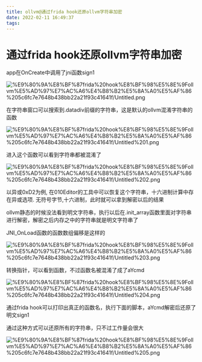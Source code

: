 ```yaml
---
title: ollvm@通过frida hook还原ollvm字符串加密
date: 2022-02-11 16:49:37
tags:
---
```

# 通过frida hook还原ollvm字符串加密

app在OnCreate中调用了jni函数sign1

![%E9%80%9A%E8%BF%87frida%20hook%E8%BF%98%E5%8E%9Follvm%E5%AD%97%E7%AC%A6%E4%B8%B2%E5%8A%A0%E5%AF%86%205c6fc7e7648b438bb22a21f93c41641f/Untitled.png](https://s2.loli.net/2022/02/11/GgLPTd9fQvVqpjB.png)

在字符串窗口可以搜索到.datadiv前缀的字符串，这是默认的ollvm混淆字符串的函数 

![%E9%80%9A%E8%BF%87frida%20hook%E8%BF%98%E5%8E%9Follvm%E5%AD%97%E7%AC%A6%E4%B8%B2%E5%8A%A0%E5%AF%86%205c6fc7e7648b438bb22a21f93c41641f/Untitled%201.png](https://s2.loli.net/2022/02/11/IQAmT5Zut3jwJoU.png)

进入这个函数可以看到字符串都被混淆了

![%E9%80%9A%E8%BF%87frida%20hook%E8%BF%98%E5%8E%9Follvm%E5%AD%97%E7%AC%A6%E4%B8%B2%E5%8A%A0%E5%AF%86%205c6fc7e7648b438bb22a21f93c41641f/Untitled%202.png](https://s2.loli.net/2022/02/11/XFUN6lWK4Ov1DJx.png)

以异或0xD2为例, 在010Editor的工具中可以恢复这个字符串，十六进制计算中存在异或选项. 无符号字节,十六进制，此时就可以拿到解密以后的结果

ollvm静态的时候没法看到明文字符串，执行以后在.init_array函数里面对字符串进行解密，解密之后内存之中的字符串就是明文字符串了

JNI_OnLoad函数的函数数组偏移是这样的

![%E9%80%9A%E8%BF%87frida%20hook%E8%BF%98%E5%8E%9Follvm%E5%AD%97%E7%AC%A6%E4%B8%B2%E5%8A%A0%E5%AF%86%205c6fc7e7648b438bb22a21f93c41641f/Untitled%203.png](https://s2.loli.net/2022/02/11/EeolH3gBxqhCJWP.png)

转换指针，可以看到函数，不过函数名被混淆了成了aYcmd

![%E9%80%9A%E8%BF%87frida%20hook%E8%BF%98%E5%8E%9Follvm%E5%AD%97%E7%AC%A6%E4%B8%B2%E5%8A%A0%E5%AF%86%205c6fc7e7648b438bb22a21f93c41641f/Untitled%204.png](https://s2.loli.net/2022/02/11/oCiv1DerfkcUQ8d.png)

通过frida hook可以打印出真正的函数名，执行下面的脚本，aYcmd解密后还原了明文sign1 

通过这种方式可以还原所有的字符串，只不过工作量会很大

![%E9%80%9A%E8%BF%87frida%20hook%E8%BF%98%E5%8E%9Follvm%E5%AD%97%E7%AC%A6%E4%B8%B2%E5%8A%A0%E5%AF%86%205c6fc7e7648b438bb22a21f93c41641f/Untitled%205.png](https://s2.loli.net/2022/02/11/BFlJuG1cPg2Zf6o.png)